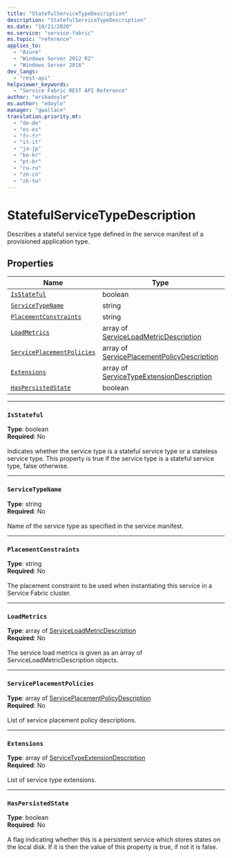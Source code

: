 ```yaml
---
title: "StatefulServiceTypeDescription"
description: "StatefulServiceTypeDescription"
ms.date: "10/21/2020"
ms.service: "service-fabric"
ms.topic: "reference"
applies_to: 
  - "Azure"
  - "Windows Server 2012 R2"
  - "Windows Server 2016"
dev_langs: 
  - "rest-api"
helpviewer_keywords: 
  - "Service Fabric REST API Reference"
author: "erikadoyle"
ms.author: "edoyle"
manager: "gwallace"
translation.priority.mt: 
  - "de-de"
  - "es-es"
  - "fr-fr"
  - "it-it"
  - "ja-jp"
  - "ko-kr"
  - "pt-br"
  - "ru-ru"
  - "zh-cn"
  - "zh-tw"
---
```

# StatefulServiceTypeDescription

Describes a stateful service type defined in the service manifest of a provisioned application type.

## Properties
| Name | Type | Required |
| --- | --- | --- |
| [`IsStateful`](#isstateful) | boolean | No |
| [`ServiceTypeName`](#servicetypename) | string | No |
| [`PlacementConstraints`](#placementconstraints) | string | No |
| [`LoadMetrics`](#loadmetrics) | array of [ServiceLoadMetricDescription](sfclient-model-serviceloadmetricdescription.md) | No |
| [`ServicePlacementPolicies`](#serviceplacementpolicies) | array of [ServicePlacementPolicyDescription](sfclient-model-serviceplacementpolicydescription.md) | No |
| [`Extensions`](#extensions) | array of [ServiceTypeExtensionDescription](sfclient-model-servicetypeextensiondescription.md) | No |
| [`HasPersistedState`](#haspersistedstate) | boolean | No |

____
### `IsStateful`
__Type__: boolean <br/>
__Required__: No<br/>
<br/>
Indicates whether the service type is a stateful service type or a stateless service type. This property is true if the service type is a stateful service type, false otherwise.

____
### `ServiceTypeName`
__Type__: string <br/>
__Required__: No<br/>
<br/>
Name of the service type as specified in the service manifest.

____
### `PlacementConstraints`
__Type__: string <br/>
__Required__: No<br/>
<br/>
The placement constraint to be used when instantiating this service in a Service Fabric cluster.

____
### `LoadMetrics`
__Type__: array of [ServiceLoadMetricDescription](sfclient-model-serviceloadmetricdescription.md) <br/>
__Required__: No<br/>
<br/>
The service load metrics is given as an array of ServiceLoadMetricDescription objects.

____
### `ServicePlacementPolicies`
__Type__: array of [ServicePlacementPolicyDescription](sfclient-model-serviceplacementpolicydescription.md) <br/>
__Required__: No<br/>
<br/>
List of service placement policy descriptions.

____
### `Extensions`
__Type__: array of [ServiceTypeExtensionDescription](sfclient-model-servicetypeextensiondescription.md) <br/>
__Required__: No<br/>
<br/>
List of service type extensions.

____
### `HasPersistedState`
__Type__: boolean <br/>
__Required__: No<br/>
<br/>
A flag indicating whether this is a persistent service which stores states on the local disk. If it is then the value of this property is true, if not it is false.
